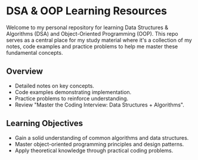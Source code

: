 # DSA & OOP Learning Resources
Welcome to my personal repository for learning Data Structures & Algorithms (DSA) and Object-Oriented Programming (OOP). This repo serves as a central place for my study material where it's a collection of my notes, code examples and practice problems to help me master these fundamental concepts.

## Overview

- Detailed notes on key concepts.
- Code examples demonstrating implementation.
- Practice problems to reinforce understanding.
- Review "Master the Coding Interview: Data Structures + Algorithms".

## Learning Objectives

- Gain a solid understanding of common algorithms and data structures.
- Master object-oriented programming principles and design patterns.
- Apply theoretical knowledge through practical coding problems.
